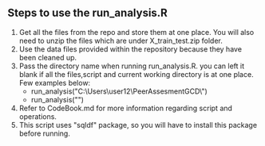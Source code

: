 ## Steps to use the run_analysis.R


1. Get all the files from the repo and store them at one place. You will also need to unzip the files which are under X_train_test.zip folder.
2. Use the data files provided within the repository because they have been cleaned up.
3. Pass the directory name when running run_analysis.R. you can left it blank if all the files,script and current working directory is at one place. Few examples below:
     * run_analysis("C:\\Users\\user12\\PeerAssesmentGCD\\")
	 * run_analysis("")
4. Refer to CodeBook.md for more information regarding script and operations.
5. This script uses "sqldf" package, so you will have to install this package before running.

